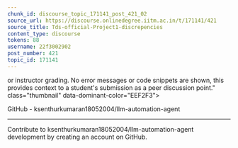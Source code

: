```yaml
---
chunk_id: discourse_topic_171141_post_421_02
source_url: https://discourse.onlinedegree.iitm.ac.in/t/171141/421
source_title: Tds-official-Project1-discrepencies
content_type: discourse
tokens: 88
username: 22f3002902
post_number: 421
topic_id: 171141
---
```


 or instructor grading. No error messages or code snippets are shown, this provides context to a student's submission as a peer discussion point." class="thumbnail" data-dominant-color="EEF2F3">

GitHub - ksenthurkumaran18052004/llm-automation-agent

---

Contribute to ksenthurkumaran18052004/llm-automation-agent development by creating an account on GitHub.
